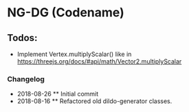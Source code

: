 # NG-DG (Codename)

## Todos:
* Implement Vertex.multiplyScalar() like in https://threejs.org/docs/#api/math/Vector2.multiplyScalar

### Changelog
* 2018-08-26
** Initial commit
* 2018-08-16
** Refactored old dildo-generator classes.
